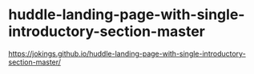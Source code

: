 # huddle-landing-page-with-single-introductory-section-master
https://jokings.github.io/huddle-landing-page-with-single-introductory-section-master/
